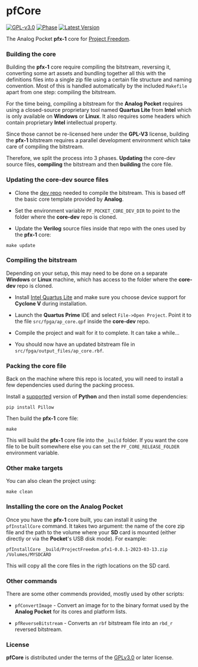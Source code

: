 # pfCore

[![GPL-v3.0](https://img.shields.io/github/license/ProjectFreedomGaming/pfCore)](https://spdx.org/licenses/GPL-3.0-or-later.html) [![Phase](https://img.shields.io/badge/phase-research-green)](https://projectfreedom.io) [![Latest Version](https://img.shields.io/github/v/tag/ProjectFreedomGaming/pfCore)](https://github.com/ProjectFreedomGaming/pfCore/tags)
  
The Analog Pocket **pfx-1** core for [Project Freedom](https://projectfreedom.io).

### Building the core

Building the **pfx-1** core require compiling the bitstream, reversing it, converting some art assets and bundling together all this with the definitions files into a single zip file using a certain file structure and naming convention. Most of this is handled automatically by the included `Makefile` apart from one step: compiling the bitstream.

For the time being, compiling a bitstream for the **Analog Pocket** requires using a closed-source proprietary tool named **Quartus Lite** from **Intel** which is only available on **Windows** or **Linux**. It also requires some headers which contain proprietary **Intel** intellectual property.

Since those cannot be re-licensed here under the **GPL-V3** license, building the **pfx-1** bitstream requires a parallel development environment which take care of compiling the bitstream.

Therefore, we split the process into 3 phases. **Updating** the core-dev source files, **compiling** the bitstream and then **building** the core file.

### Updating the core-dev source files

- Clone the [dev repo](https://github.com/ProjectFreedomGaming/pocket-core-dev.git) needed to compile the bitstream. This is based off the basic core template provided by **Analog**.

- Set the environment variable `PF_POCKET_CORE_DEV_DIR` to point to the folder where the **core-dev** repo is cloned.

- Update the **Verilog** source files inside that repo with the ones used by the **pfx-1** core:
```
make update
```

### Compiling the bitstream

Depending on your setup, this may need to be done on a separate **Windows** or **Linux** machine, which has access to the folder where the **core-dev** repo is cloned.

- Install [Intel Quartus Lite](https://www.intel.com/content/www/us/en/products/details/fpga/development-tools/quartus-prime/resource.html) and make sure you choose device support for **Cyclone V** during installation.

- Launch the **Quartus Prime** IDE and select `File->Open Project`. Point it to the file `src/fpga/ap_core.qpf` inside the **core-dev** repo.

- Compile the project and wait for it to complete. It can take a while...

- You should now have an updated bitstream file in `src/fpga/output_files/ap_core.rbf`.

### Packing the core file

Back on the machine where this repo is located, you will need to install a few dependencies used during the packing process.

Install a [supported](docs/Installing%20Python.md) version of **Python** and then install some dependencies:
```
pip install Pillow
```

Then build the **pfx-1** core file:
```
make
```

This will build the **pfx-1** core file into the `_build` folder. If you want the core file to be built somewhere else you can set the `PF_CORE_RELEASE_FOLDER` environment variable.

### Other make targets

You can also clean the project using:
```
make clean
```

### Installing the core on the Analog Pocket

Once you have the **pfx-1** core built, you can install it using the `pfInstallCore` command. It takes two argument: the name of the core zip file and the path to the volume where your **SD** card is mounted (either directly or via the **Pocket**'s USB disk mode). For example:
```
pfInstallCore _build/ProjectFreedom.pfx1-0.0.1-2023-03-13.zip /Volumes/MYSDCARD
```

This will copy all the core files in the rigth locations on the SD card.

### Other commands

There are some other commends provided, mostly used by other scripts:

- `pfConvertImage` - Convert an image for to the binary format used by the **Analog Pocket** for its cores and platform lists.

- `pfReverseBitstream` - Converts an `rbf` bitstream file into an `rbd_r` reversed bitstream.

### License

**pfCore** is distributed under the terms of the [GPLv3.0](https://spdx.org/licenses/GPL-3.0-or-later.html) or later license.
